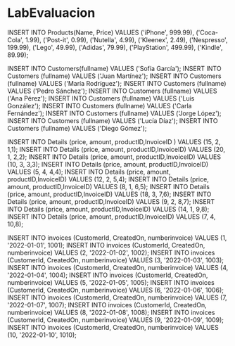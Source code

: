 # LabEvaluacion

INSERT INTO Products(Name, Price) VALUES
('iPhone', 999.99),
('Coca-Cola', 1.99),
('Post-it', 0.99),
('Nutella', 4.99),
('Kleenex', 2.49),
('Nespresso', 199.99),
('Lego', 49.99),
('Adidas', 79.99),
('PlayStation', 499.99),
('Kindle', 89.99);


INSERT INTO Customers(fullname) VALUES ('Sofía García');
INSERT INTO Customers (fullname) VALUES ('Juan Martínez');
INSERT INTO Customers (fullname) VALUES ('María Rodríguez');
INSERT INTO Customers (fullname) VALUES ('Pedro Sánchez');
INSERT INTO Customers (fullname) VALUES ('Ana Pérez');
INSERT INTO Customers (fullname) VALUES ('Luis González');
INSERT INTO Customers (fullname) VALUES ('Carla Fernández');
INSERT INTO Customers (fullname) VALUES ('Jorge López');
INSERT INTO Customers (fullname) VALUES ('Lucía Díaz');
INSERT INTO Customers (fullname) VALUES ('Diego Gómez');

INSERT INTO Details (price, amount, productID,InvoiceID ) VALUES (15, 2, 1,1);
INSERT INTO Details (price, amount, productID,InvoiceID) VALUES (20, 1, 2,2);
INSERT INTO Details (price, amount, productID,InvoiceID) VALUES (10, 3, 3,3);
INSERT INTO Details (price, amount, productID,InvoiceID) VALUES (5, 4, 4,4);
INSERT INTO Details (price, amount, productID,InvoiceID) VALUES (12, 2, 5,4);
INSERT INTO Details (price, amount, productID,InvoiceID) VALUES (8, 1, 6,5);
INSERT INTO Details (price, amount, productID,InvoiceID) VALUES (18, 3, 7,6);
INSERT INTO Details (price, amount, productID,InvoiceID) VALUES (9, 2, 8,7);
INSERT INTO Details (price, amount, productID,InvoiceID) VALUES (14, 1, 9,8);
INSERT INTO Details (price, amount, productID,InvoiceID) VALUES (7, 4, 10,8);


INSERT INTO invoices (CustomerId, CreatedOn, numberinvoice) VALUES (1, '2022-01-01', 1001);
INSERT INTO invoices (CustomerId, CreatedOn, numberinvoice) VALUES (2, '2022-01-02', 1002);
INSERT INTO invoices (CustomerId, CreatedOn, numberinvoice) VALUES (3, '2022-01-03', 1003);
INSERT INTO invoices (CustomerId, CreatedOn, numberinvoice) VALUES (4, '2022-01-04', 1004);
INSERT INTO invoices (CustomerId, CreatedOn, numberinvoice) VALUES (5, '2022-01-05', 1005);
INSERT INTO invoices (CustomerId, CreatedOn, numberinvoice) VALUES (6, '2022-01-06', 1006);
INSERT INTO invoices (CustomerId, CreatedOn, numberinvoice) VALUES (7, '2022-01-07', 1007);
INSERT INTO invoices (CustomerId, CreatedOn, numberinvoice) VALUES (8, '2022-01-08', 1008);
INSERT INTO invoices (CustomerId, CreatedOn, numberinvoice) VALUES (9, '2022-01-09', 1009);
INSERT INTO invoices (CustomerId, CreatedOn, numberinvoice) VALUES (10, '2022-01-10', 1010);

